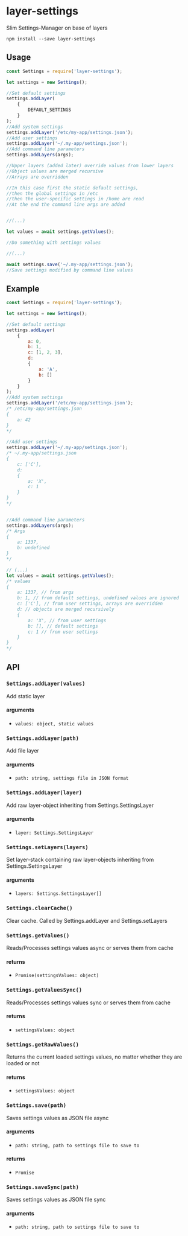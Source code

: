 # layer-settings
  Slim Settings-Manager on base of layers

```shell
npm install --save layer-settings
```

## Usage

```js
const Settings = require('layer-settings');

let settings = new Settings();

//Set default settings
settings.addLayer(
	{
		DEFAULT_SETTINGS
	}
);
//Add system settings
settings.addLayer('/etc/my-app/settings.json');
//Add user settings
settings.addLayer('~/.my-app/settings.json');
//Add command line parameters
settings.addLayers(args);

//Upper layers (added later) override values from lower layers
//Object values are merged recursive
//Arrays are overridden

//In this case first the static default settings,
//then the global settings in /etc
//then the user-specific settings in /home are read
//At the end the command line args are added


//(...)

let values = await settings.getValues();

//Do something with settings values

//(...)

await settings.save('~/.my-app/settings.json');
//Save settings modified by command line values
```

## Example

```js
const Settings = require('layer-settings');

let settings = new Settings();

//Set default settings
settings.addLayer(
	{
		a: 0,
		b: 1,
		c: [1, 2, 3],
		d:
		{
			a: 'A',
			b: []
		}
	}
);
//Add system settings
settings.addLayer('/etc/my-app/settings.json');
/* /etc/my-app/settings.json
{
	a: 42
}
*/

//Add user settings
settings.addLayer('~/.my-app/settings.json');
/* ~/.my-app/settings.json
{
	c: ['C'],
	d:
	{
		a: 'X',
		c: 1
	}
}
*/


//Add command line parameters
settings.addLayers(args);
/* Args
{
	a: 1337,
	b: undefined
}
*/

// (...)
let values = await settings.getValues();
/* values
{
	a: 1337, // from args
	b: 1, // from default settings, undefined values are ignored
	c: ['C'], // from user settings, arrays are overridden
	d: // objects are merged recursively
	{
		a: 'X', // from user settings
		b: [], // default settings
		c: 1 // from user settings
	}
}
*/
```

## API

### `Settings.addLayer(values)`
Add static layer
#### arguments
- `values: object, static values`

### `Settings.addLayer(path)`
Add file layer
#### arguments
- `path: string, settings file in JSON format`

### `Settings.addLayer(layer)`
Add raw layer-object inheriting from Settings.SettingsLayer
#### arguments
- `layer: Settings.SettingsLayer`

### `Settings.setLayers(layers)`
Set layer-stack containing raw layer-objects inheriting from Settings.SettingsLayer
#### arguments
- `layers: Settings.SettingsLayer[]`

### `Settings.clearCache()`
Clear cache. Called by Settings.addLayer and Settings.setLayers

### `Settings.getValues()`
Reads/Processes settings values async or serves them from cache
#### returns
- `Promise(settingsValues: object)`

### `Settings.getValuesSync()`
Reads/Processes settings values sync or serves them from cache
#### returns
- `settingsValues: object`

### `Settings.getRawValues()`
Returns the current loaded settings values, no matter whether they are loaded or not
#### returns
- `settingsValues: object`
### `Settings.save(path)`
Saves settings values as JSON file async
#### arguments
- `path: string, path to settings file to save to`
#### returns
- `Promise`

### `Settings.saveSync(path)`
Saves settings values as JSON file sync
#### arguments
- `path: string, path to settings file to save to`
